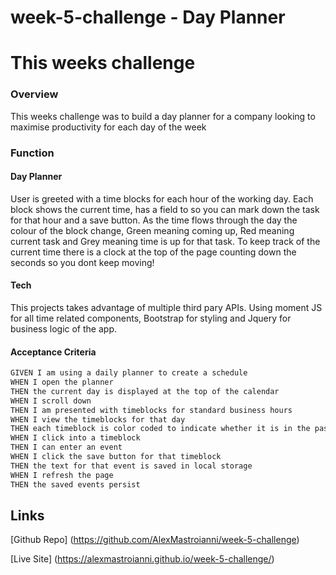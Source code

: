 # week-5-challenge - Day Planner




# This weeks challenge

### Overview

This weeks challenge was to build a day planner for a company looking to maximise productivity for each day of the week

### Function

#### Day Planner

User is greeted with a time blocks for each hour of the working day. Each block shows the current time, has a field to so you can mark down the task for that hour and a save button. As the time flows through the day the colour of the block change, Green meaning coming up, Red meaning current task and Grey meaning time is up for that task. To keep track of the current time there is a clock at the top of the page counting down the seconds so you dont keep moving!





#### Tech

This projects takes advantage of multiple third pary APIs. Using moment JS for all time related components, Bootstrap for styling and Jquery for business logic of the app.

#### Acceptance Criteria
```md
GIVEN I am using a daily planner to create a schedule
WHEN I open the planner
THEN the current day is displayed at the top of the calendar
WHEN I scroll down
THEN I am presented with timeblocks for standard business hours
WHEN I view the timeblocks for that day
THEN each timeblock is color coded to indicate whether it is in the past, present, or future
WHEN I click into a timeblock
THEN I can enter an event
WHEN I click the save button for that timeblock
THEN the text for that event is saved in local storage
WHEN I refresh the page
THEN the saved events persist
```


## Links

[Github Repo] (https://github.com/AlexMastroianni/week-5-challenge)

[Live Site] (https://alexmastroianni.github.io/week-5-challenge/)
